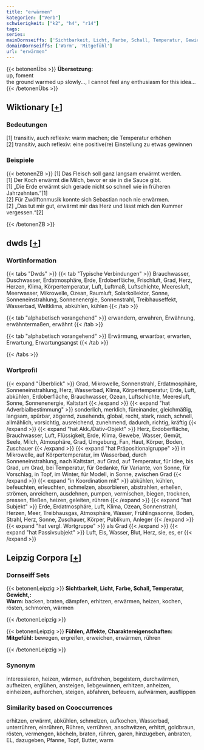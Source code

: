 ```yaml
---
title: "erwärmen"
kategorien: ["Verb"]
schwierigkeit: ["k2", "h4", "r14"]
tags:
series:
mainDornseiffs: ['Sichtbarkeit, Licht, Farbe, Schall, Temperatur, Gewicht,', 'Fühlen, Affekte, Charaktereigenschaften']
domainDornseiffs: ['Warm', 'Mitgefühl']
url: "erwärmen"
---
```


{{< betonenÜbs >}}
**Übersetzung:**  
up, foment  
the ground warmed up slowly..., I cannot feel any enthusiasm for this idea...  
{{< /betonenÜbs >}}

## Wiktionary [[+](https://de.wiktionary.org/wiki/erwärmen)]

### Bedeutungen
[1] transitiv, auch reflexiv: warm machen; die Temperatur erhöhen  
[2] transitiv, auch reflexiv: eine positive(re) Einstellung zu etwas gewinnen  

### Beispiele
{{< betonenZB >}}
[1] Das Fleisch soll ganz langsam erwärmt werden.  
[1] Der Koch erwärmt die Milch, bevor er sie in die Sauce gibt.  
[1] „Die Erde erwärmt sich gerade nicht so schnell wie in früheren Jahrzehnten.“[1]  
[2] Für Zwölftonmusik konnte sich Sebastian noch nie erwärmen.  
[2] „Das tut mir gut, erwärmt mir das Herz und lässt mich den Kummer vergessen.“[2]  

{{< /betonenZB >}}


## dwds [[+](https://www.dwds.de/wb/erwärmen)]

### Wortinformation
{{< tabs "Dwds" >}}
{{< tab "Typische Verbindungen" >}}
Brauchwasser, Duschwasser, Erdatmosphäre, Erde, Erdoberfläche, Frischluft, Grad, Herz, Herzen, Klima, Körpertemperatur, Luft, Luftmaß, Luftschichte, Meeresluft, Meerwasser, Mikrowelle, Ozean, Raumluft, Solarkollektor, Sonne, Sonneneinstrahlung, Sonnenenergie, Sonnenstrahl, Treibhauseffekt, Wasserbad, Weltklima, abkühlen, kühlen
{{< /tab >}}

{{< tab "alphabetisch vorangehend" >}}
erwandern, erwahren, Erwähnung, erwähntermaßen, erwähnt
{{< /tab >}}

{{< tab "alphabetisch vorangehend" >}}
Erwärmung, erwartbar, erwarten, Erwartung, Erwartungsangst
{{< /tab >}}

{{< /tabs >}}

### Wortprofil
{{< expand "Überblick" >}} Grad, Mikrowelle, Sonnenstrahl, Erdatmosphäre, Sonneneinstrahlung, Herz, Wasserbad, Klima, Körpertemperatur, Erde, Luft, abkühlen, Erdoberfläche, Brauchwasser, Ozean, Luftschichte, Meeresluft, Sonne, Sonnenenergie, Kaltstart {{< /expand >}}
{{< expand "hat Adverbialbestimmung" >}} sonderlich, merklich, füreinander, gleichmäßig, langsam, spürbar, zögernd, zusehends, global, recht, stark, rasch, schnell, allmählich, vorsichtig, ausreichend, zunehmend, dadurch, richtig, kräftig {{< /expand >}}
{{< expand "hat Akk./Dativ-Objekt" >}} Herz, Erdoberfläche, Brauchwasser, Luft, Flüssigkeit, Erde, Klima, Gewebe, Wasser, Gemüt, Seele, Milch, Atmosphäre, Grad, Umgebung, Fan, Haut, Körper, Boden, Zuschauer {{< /expand >}}
{{< expand "hat Präpositionalgruppe" >}} in Mikrowelle, auf Körpertemperatur, im Wasserbad, durch Sonneneinstrahlung, nach Kaltstart, auf Grad, auf Temperatur, für Idee, bis Grad, um Grad, bei Temperatur, für Gedanke, für Variante, von Sonne, für Vorschlag, in Topf, im Winter, für Modell, in Sonne, zwischen Grad {{< /expand >}}
{{< expand "in Koordination mit" >}} abkühlen, kühlen, befeuchten, erleuchten, schmelzen, absorbieren, abstrahlen, erhellen, strömen, anreichern, ausdehnen, pumpen, vermischen, biegen, trocknen, pressen, fließen, heizen, geleiten, rühren {{< /expand >}}
{{< expand "hat Subjekt" >}} Erde, Erdatmosphäre, Luft, Klima, Ozean, Sonnenstrahl, Herzen, Meer, Treibhausgas, Atmosphäre, Wasser, Frühlingssonne, Boden, Strahl, Herz, Sonne, Zuschauer, Körper, Publikum, Anleger {{< /expand >}}
{{< expand "hat vergl. Wortgruppe" >}} als Grad {{< /expand >}}
{{< expand "hat Passivsubjekt" >}} Luft, Eis, Wasser, Blut, Herz, sie, es, er {{< /expand >}}

## Leipzig Corpora [[+](https://corpora.uni-leipzig.de/en/res?word=erwärmen&corpusId=deu_newscrawl-public_2018)]

### Dornseiff Sets
{{< betonenLeipzig >}}
**Sichtbarkeit, Licht, Farbe, Schall, Temperatur, Gewicht,:**  
**Warm:** backen, braten, dämpfen, erhitzen, erwärmen, heizen, kochen, rösten, schmoren, wärmen  

{{< /betonenLeipzig >}}


{{< betonenLeipzig >}}
**Fühlen, Affekte, Charaktereigenschaften:**  
**Mitgefühl:** bewegen, ergreifen, erweichen, erwärmen, rühren  

{{< /betonenLeipzig >}}

### Synonym
interessieren, heizen, wärmen, aufdrehen, begeistern, durchwärmen, aufheizen, erglühen, ansteigen, liebgewinnen, erhitzen, anheizen, einheizen, aufhorchen, steigen, abfahren, befeuern, aufwärmen, ausflippen


### Similarity based on Cooccurrences
erhitzen, erwärmt, abkühlen, schmelzen, aufkochen, Wasserbad, unterrühren, einrühren, Rühren, verrühren, anschwitzen, erhitzt, goldbraun, rösten, vermengen, köcheln, braten, rühren, garen, hinzugeben, anbraten, EL, dazugeben, Pfanne, Topf, Butter, warm

